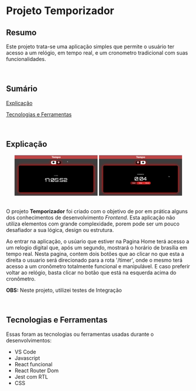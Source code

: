# Projeto Temporizador

## Resumo
Este projeto trata-se uma aplicação simples que permite o usuário ter acesso a um relógio, em tempo real, e um cronometro tradicional com suas funcionalidades.

<br>

## Sumário
[Explicação](#explicação)

[Tecnologias e Ferramentas](#tecnologias-e-ferramentas)

<br>

## Explicação
<div align="center">
  <img src="./img/temporizador1.png" width="45%" />
  <img src="./img/temporizador2.png" width="45%" />
</div>
<br>

O projeto <strong>Temporizador</strong> foi criado com o objetivo de por em prática alguns dos conhecimentos de desenvolvimento <em>Frontend</em>. Esta aplicação não utiliza elementos com grande complexidade, porem pode ser um pouco desafiador a sua lógica, design ou estrutura.

Ao entrar na aplicação, o usúario que estiver na Pagina Home terá acesso a um relogio digital que, após um segundo, mostrará o horário de brasília em tempo real. Nesta pagina, contem dois botões que ao clicar no que esta a direita o usuario será direcionado para a rota '/timer', onde o mesmo terá acesso a um cronômetro totalmente funcional e manipulável. E caso preferir voltar ao relógio, basta clicar no botão que está na esquerda acima do cronômetro.

 <strong>OBS:</strong> Neste projeto, utilizei testes de Integração 

<br>

## Tecnologias e Ferramentas
Essas foram as tecnologias ou ferramentas usadas durante o desenvolvimentos:

- VS Code
- Javascript
- React funcional
- React Router Dom
- Jest com RTL
- CSS
